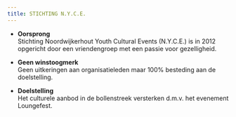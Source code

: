 ```yaml
---
title: STICHTING N.Y.C.E.
---
```

* **Oorsprong**\
  Stichting Noordwijkerhout Youth Cultural Events (N.Y.C.E.) is in 2012 opgericht door een vriendengroep met een passie voor gezelligheid. 


* **Geen winstoogmerk**\
  Geen uitkeringen aan organisatieleden maar 100% besteding aan de doelstelling. 


* **Doelstelling**\
  Het culturele aanbod in de bollenstreek versterken d.m.v. het evenement Loungefest.